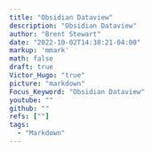 ```yaml
---
title: "Obsidian Dataview"
description: "Obsidian Dataview"
author: "Brent Stewart"
date: "2022-10-02T14:38:21-04:00"
markup: 'mmark'
math: false
draft: true
Victor_Hugo: "true"
picture: "markdown"
Focus_Keyword: "Obsidian Dataview"
youtube: ""
github: ""
refs: [""]
tags:
  - "Markdown"
---
```


